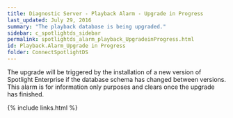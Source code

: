```yaml
---
title: ﻿Diagnostic Server - Playback Alarm - Upgrade in Progress
last_updated: July 29, 2016
summary: "The playback database is being upgraded."
sidebar: c_spotlightds_sidebar
permalink: spotlightds_alarm_playback_UpgradeinProgress.html
id: Playback.Alarm_Upgrade in Progress
folder: ConnectSpotlightDS
---
```



The upgrade will be triggered by the installation of a new version of Spotlight Enterprise if the database schema has changed between versions.
This alarm is for information only purposes and clears once the upgrade has finished.



{% include links.html %}
